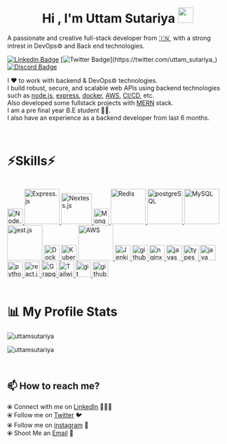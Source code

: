 <h1 align="center">Hi , I'm Uttam Sutariya <img src="https://media.giphy.com/media/hvRJCLFzcasrR4ia7z/giphy.gif" width="35"></h1>

A passionate and creative full-stack developer from [🇮🇳 ](https://en.wikipedia.org/wiki/India)&nbsp;with a strong intrest in DevOps⚙️ and Back end technologies.

[![Linkedin Badge](https://img.shields.io/badge/-Uttam_Sutariya-blue?style=flat-square&logo=Linkedin&logoColor=white&link=https://www.linkedin.com/in/uttam-sutariya/)](https://www.linkedin.com/in/uttam-sutariya/)
[![Twitter Badge](https://img.shields.io/badge/-@uttam__sutariya_-black?style=flat-square&labelColor=black&logo=Twitter&link=https://twitter.com/uttam_sutariya_)](https://twitter.com/uttam_sutariya_)
[![Discord Badge](https://img.shields.io/badge/-uttam1712-black?style=flat-square&logo=Leetcode&link=https://leetcode.com/uttam1712/)](https://leetcode.com/uttam1712/)

I ❤️ to work with backend & DevOps⚙️ technologies. <br>
I build robust, secure, and scalable web APIs using backend technologies such as [node.js](https://nodejs.org/en/), [express](https://expressjs.com/), [docker](https://www.docker.com/), [AWS](https://aws.amazon.com/), [CI/CD](https://www.jenkins.io/), etc. <br>
Also developed some fullstack projects with [MERN](https://www.educative.io/answers/what-is-mern-stack) stack. <br>
I am a pre final year B.E student 🧑‍🎓. <br>
I also have an experience as a backend developer from last 6 months.

<br>

# ⚡Skills⚡

<br>

<div align="left">
<a href="https://nodejs.org/en/" target="_blank">
<img src="https://www.vectorlogo.zone/logos/nodejs/nodejs-icon.svg" alt="Node.js" width=35 title="node.js"/> 
</a>
<a href="https://expressjs.com/" target="_blank">
<img src="https://www.vectorlogo.zone/logos/expressjs/expressjs-ar21.svg" alt="Express.js" width=80 title="Express.js"/>
</a>
<a href="https://nextjs.org/" target="_blank">
<img src="https://upload.wikimedia.org/wikipedia/commons/8/8e/Nextjs-logo.svg" alt="Nextess.js" width=70 title="Next.js"/>
</a>
<a href="https://www.mongodb.com/" target="_blank">
<img src="https://www.vectorlogo.zone/logos/mongodb/mongodb-icon.svg" alt="Mongodb" width=35 title="MongoDB"/>
</a>
<a href="https://redis.io/" target="_blank">
<img src="https://www.vectorlogo.zone/logos/redis/redis-ar21.svg" alt="Redis" width=80 title="REDIS"/>
</a>
<a href="https://www.postgresql.org/" target="_blank">
<img src="https://www.vectorlogo.zone/logos/postgresql/postgresql-ar21.svg" alt="postgreSQL" width=80 title="postgreSQL"/>
</a>
<a href="https://www.mysql.com/" target="_blank">
<img src="https://www.vectorlogo.zone/logos/mysql/mysql-ar21.svg" alt="MySQL" width=80 title="MySQL"/>
</a>
<a href="https://jestjs.io/" target="_blank">
<img src="https://www.vectorlogo.zone/logos/jestjsio/jestjsio-ar21.svg" alt="jest.js" width=80 title="JEST"/>
</a>
<a href="https://www.docker.com/" target="_blank">
<img src="https://www.vectorlogo.zone/logos/docker/docker-icon.svg" alt="Docker" width=35 title="Docker"/>
</a>
<a href="https://kubernetes.io/" target="_blank">
<img src="https://www.vectorlogo.zone/logos/kubernetes/kubernetes-icon.svg" alt="Kubernetes" width=35 title="Kubernetes"/>
</a>
<a href="https://aws.amazon.com/" target="_blank">
<img src="https://www.vectorlogo.zone/logos/amazon_aws/amazon_aws-ar21.svg" alt="AWS" width=80 title="AWS"/>
</a>
<a href="https://www.jenkins.io/" target="_blank">
<img src="https://www.vectorlogo.zone/logos/jenkins/jenkins-icon.svg" alt="Jenkins" width=35 title="Jenkins"/>
</a>
<a href="https://github.com/features/actions" target="_blank">
<img src="https://github.githubassets.com/images/modules/site/features/actions-icon-actions.svg" alt="github-actions" width=35 title="github actions"/>
</a>
<a href="https://www.nginx.com/" target="_blank">
<img src="https://www.vectorlogo.zone/logos/nginx/nginx-icon.svg" alt="nginx" width=35 title="nginx"/>
</a>
<a href="https://developer.mozilla.org/en-US/docs/Web/JavaScript" target="_blank">
<img src="https://upload.vectorlogo.zone/logos/javascript/images/239ec8a4-163e-4792-83b6-3f6d96911757.svg" alt="javascript" width=35 title="javascript"/>
</a>
<a href="https://www.typescriptlang.org/" target="_blank">
<img src="https://www.vectorlogo.zone/logos/typescriptlang/typescriptlang-icon.svg" alt="typescript" width=35 title="typescript"/>
</a>
<a href="https://www.java.com/" target="_blank">
<img src="https://www.vectorlogo.zone/logos/java/java-icon.svg" alt="java" width=35 title="java"/>
</a>
<a href="https://www.python.org/" target="_blank">
<img src="https://www.vectorlogo.zone/logos/python/python-icon.svg" alt="python" width=35 title="python"/>
</a>
<a href="https://reactjs.org/" target="_blank">
<img src="https://www.vectorlogo.zone/logos/reactjs/reactjs-icon.svg" alt="react.js" width=35 title="react.js"/>
</a>
<a href="https://graphql.org/" target="_blank">
<img src="https://www.vectorlogo.zone/logos/graphql/graphql-icon.svg" alt="GrapgQL" width=35 title="GraphQL"/>
</a>
<a href="https://tailwindcss.com/" target="_blank">
<img src="https://www.vectorlogo.zone/logos/tailwindcss/tailwindcss-icon.svg" alt="Tailwind CSS" width=35 title="tailwind css"/>
</a>
<a href="https://git-scm.com/" target="_blank">
<img src="https://www.vectorlogo.zone/logos/git-scm/git-scm-icon.svg" alt="git" width=35 title="git"/>
</a>
<a href="https://github.com/" target="_blank">
<img src="https://www.vectorlogo.zone/logos/github/github-icon.svg" alt="github" width=35 title="github"/>
</a>

</div>

<br />

<h1 align="left">📊 My Profile Stats</h1>

<p align="left"><img src="https://github-readme-streak-stats.herokuapp.com/?user=uttamsutariya&theme=github-dark" alt="uttamsutariya" /></p>

<p align="left"> <img src="https://github-stats-readme.dark-art108.vercel.app/api?username=uttamsutariya&show_icons=true&theme=dark" alt="uttamsutariya" />
</p>

<br />

## 📫 How to reach me?

⦿ Connect with me on [LinkedIn](https://www.linkedin.com/in/uttam-sutariya/) 👨🏻‍💻 <br>
⦿ Follow me on [Twitter](https://twitter.com/uttam_sutariya_) 🐦 <br>
⦿ Follow me on [instagram](https://www.instagram.com/uttam_1712_/) 🤩 <br>
⦿ Shoot Me an [Email](mailto:pateluttam171210@gmail.com) 💌 <br>
